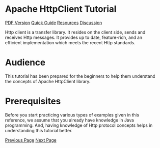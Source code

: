 # Apache HttpClient Tutorial
[PDF Version](../apache_httpclient/apache_httpclient_pdf_version.md)
[Quick Guide](../apache_httpclient/apache_httpclient_quick_guide.md)
[Resources](../apache_httpclient/apache_httpclient_useful_resources.md)
[Discussion](../apache_httpclient/apache_httpclient_discussion.md)

Http client is a transfer library. It resides on the client side, sends and receives Http messages. It provides up to date, feature-rich, and an efficient implementation which meets the recent Http standards.

# Audience
This tutorial has been prepared for the beginners to help them understand the concepts of Apache HttpClient library.

# Prerequisites
Before you start practicing various types of examples given in this reference, we assume that you already have knowledge in Java programming. And, having knowledge of Http protocol concepts helps in understanding this tutorial better.


[Previous Page](../apache_httpclient/index.md) [Next Page](../apache_httpclient/apache_httpclient_overview.md) 
